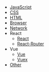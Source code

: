 
* [JavaScript](browser/index)
* [CSS](browser/index)
* [HTML](browser/index)
* [Browser](browser/index)
* [Network](browser/index)
* React
	* [React](browser/index)
	* [React-Router](browser/index)
* Vue
	* [Vue](browser/index)
	* [Vuex](browser/index)
* [Other](other/install-homebrew)

